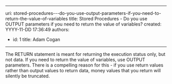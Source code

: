 

---
uri: stored-procedures---do-you-use-output-parameters-if-you-need-to-return-the-value-of-variables
title: Stored Procedures - Do you use OUTPUT parameters if you need to return the value of variables?
created: YYYY-11-DD 17:36:49
authors:
  - id: 1
    title: Adam Cogan
---




<span class='intro'> <p class="ssw15-rteElement-P">​The RETURN statement is meant for returning the execution status only, but not data. If you need to return the value of variables, use OUTPUT parameters. There is a compelling reason for this - if you use return values rather than output values to return data, money values that you return will silently be truncated.​​<br></p> </span>




